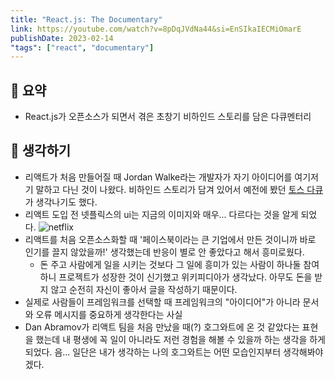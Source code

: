 ```yaml
---
title: "React.js: The Documentary"
link: https://youtube.com/watch?v=8pDqJVdNa44&si=EnSIkaIECMiOmarE
publishDate: 2023-02-14
"tags": ["react", "documentary"]
---
```


## 📝 요약

- React.js가 오픈소스가 되면서 겪은 초창기 비하인드 스토리를 담은 다큐멘터리

## 🤔 생각하기

- 리액트가 처음 만들어질 때 Jordan Walke라는 개발자가 자기 아이디어를 여기저기 말하고 다닌 것이 나왔다. 비하인드 스토리가 담겨 있어서 예전에 봤던 [토스 다큐](../Dev/fintech-behind-the-simplicity)가 생각나기도 했다.
- 리액트 도입 전 넷플릭스의 ui는 지금의 이미지와 매우... 다르다는 것을 알게 되었다.
  ![netflix](https://xd.adobe.com/ideas/wp-content/uploads/2019/04/Netflix_website_UI_2012.jpg)
- 리액트를 처음 오픈소스화할 때 '페이스북이라는 큰 기업에서 만든 것이니까 바로 인기를 끌지 않았을까!' 생각했는데 반응이 별로 안 좋았다고 해서 흥미로웠다.
  - 돈 주고 사람에게 일을 시키는 것보다 그 일에 흥미가 있는 사람이 하나둘 참여하니 프로젝트가 성장한 것이 신기했고 위키피디아가 생각났다. 아무도 돈을 받지 않고 순전히 자신이 좋아서 글을 작성하기 때문이다.
- 실제로 사람들이 프레임워크를 선택할 때 프레임워크의 "아이디어"가 아니라 문서와 오류 메시지를 중요하게 생각한다는 사실
- Dan Abramov가 리액트 팀을 처음 만났을 때(?) 호그와트에 온 것 같았다는 표현을 했는데 내 평생에 꼭 일이 아니라도 저런 경험을 해볼 수 있을까 하는 생각을 하게 되었다. 음... 일단은 내가 생각하는 나의 호그와트는 어떤 모습인지부터 생각해봐야겠다.
